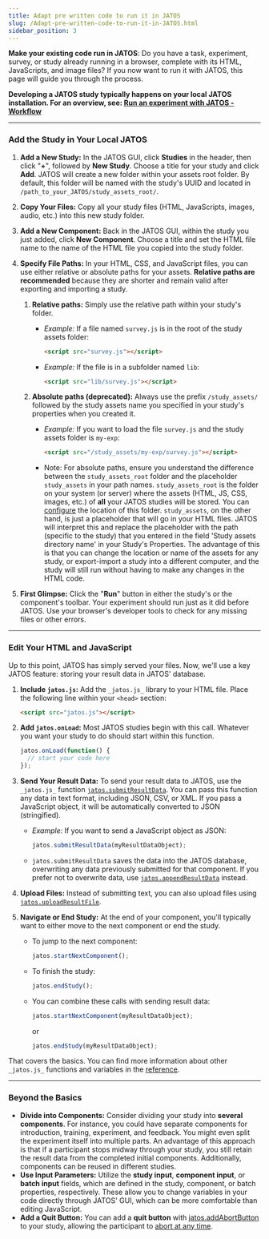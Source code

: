 ```yaml
---
title: Adapt pre written code to run it in JATOS
slug: /Adapt-pre-written-code-to-run-it-in-JATOS.html
sidebar_position: 3
---
```


**Make your existing code run in JATOS**: Do you have a task, experiment, survey, or study already running in a browser, complete with its HTML, JavaScripts, and image files? If you now want to run it with JATOS, this page will guide you through the process.

**Developing a JATOS study typically happens on your local JATOS installation. For an overview, see: [Run an experiment with JATOS - Workflow](Run-an-experiment-with-JATOS-Workflow.html)**

-----

### Add the Study in Your Local JATOS

1.  **Add a New Study:** In the JATOS GUI, click **Studies** in the header, then click "**+**", followed by **New Study**. Choose a title for your study and click **Add**. JATOS will create a new folder within your assets root folder. By default, this folder will be named with the study's UUID and located in `/path_to_your_JATOS/study_assets_root/`.

2.  **Copy Your Files:** Copy all your study files (HTML, JavaScripts, images, audio, etc.) into this new study folder.

3.  **Add a New Component:** Back in the JATOS GUI, within the study you just added, click **New Component**. Choose a title and set the HTML file name to the name of the HTML file you copied into the study folder.

4.  **Specify File Paths:** In your HTML, CSS, and JavaScript files, you can use either relative or absolute paths for your assets. **Relative paths are recommended** because they are shorter and remain valid after exporting and importing a study.

    1.  **Relative paths:** Simply use the relative path within your study's folder.

          * *Example:* If a file named `survey.js` is in the root of the study assets folder:
            ```html
            <script src="survey.js"></script>
            ```
          * *Example:* If the file is in a subfolder named `lib`:
            ```html
            <script src="lib/survey.js"></script>
            ```

    2.  **Absolute paths (deprecated):** Always use the prefix `/study_assets/` followed by the study assets name you specified in your study's properties when you created it.

          * *Example:* If you want to load the file `survey.js` and the study assets folder is `my-exp`:

            ```html
            <script src="/study_assets/my-exp/survey.js"></script>
            ```

          * Note: For absolute paths, ensure you understand the difference between the `study_assets_root` folder and the placeholder `study_assets` in your path names. `study_assets_root` is the folder on your system (or server) where the assets (HTML, JS, CSS, images, etc.) of **all** your JATOS studies will be stored. You can [configure](JATOS_Configuration.html#study-assets-root-path) the location of this folder. `study_assets`, on the other hand, is just a placeholder that will go in your HTML files. JATOS will interpret this and replace the placeholder with the path (specific to the study) that you entered in the field 'Study assets directory name' in your Study's Properties. The advantage of this is that you can change the location or name of the assets for any study, or export-import a study into a different computer, and the study will still run without having to make any changes in the HTML code.

5.  **First Glimpse:** Click the "**Run**" button in either the study's or the component's toolbar. Your experiment should run just as it did before JATOS. Use your browser's developer tools to check for any missing files or other errors.

-----

### Edit Your HTML and JavaScript

Up to this point, JATOS has simply served your files. Now, we'll use a key JATOS feature: storing your result data in JATOS' database.

1.  **Include `jatos.js`:** Add the `_jatos.js_` library to your HTML file. Place the following line within your `<head>` section:

    ```html
    <script src="jatos.js"></script>
    ```

2.  **Add `jatos.onLoad`:** Most JATOS studies begin with this call. Whatever you want your study to do should start within this function.

    ```javascript
    jatos.onLoad(function() {
      // start your code here
    });
    ```

3.  **Send Your Result Data:** To send your result data to JATOS, use the `_jatos.js_` function [`jatos.submitResultData`](jatos.js-Reference.html#jatossubmitresultdata). You can pass this function any data in text format, including JSON, CSV, or XML. If you pass a JavaScript object, it will be automatically converted to JSON (stringified).

      * *Example:* If you want to send a JavaScript object as JSON:

        ```javascript
        jatos.submitResultData(myResultDataObject);
        ```
      * `jatos.submitResultData` saves the data into the JATOS database, overwriting any data previously submitted for that component. If you prefer not to overwrite data, use [`jatos.appendResultData`](jatos.js-Reference.html#jatosappendresultdata) instead.

4.  **Upload Files:** Instead of submitting text, you can also upload files using [`jatos.uploadResultFile`](jatos.js-Reference.html#jatosuploadresultfile).

5.  **Navigate or End Study:** At the end of your component, you'll typically want to either move to the next component or end the study.

      * To jump to the next component:
        ```javascript
        jatos.startNextComponent();
        ```
      * To finish the study:
        ```javascript
        jatos.endStudy();
        ```
      * You can combine these calls with sending result data:
        ```javascript
        jatos.startNextComponent(myResultDataObject);
        ```
        or
        ```javascript
        jatos.endStudy(myResultDataObject);
        ```

That covers the basics. You can find more information about other `_jatos.js_` functions and variables in the [reference](jatos.js-Reference.html).

-----

### Beyond the Basics

  * **Divide into Components:** Consider dividing your study into **several components**. For instance, you could have separate components for introduction, training, experiment, and feedback. You might even split the experiment itself into multiple parts. An advantage of this approach is that if a participant stops midway through your study, you still retain the result data from the completed initial components. Additionally, components can be reused in different studies.
  * **Use Input Parameters:** Utilize the **study input**, **component input**, or **batch input** fields, which are defined in the study, component, or batch properties, respectively. These allow you to change variables in your code directly through JATOS' GUI, which can be more comfortable than editing JavaScript.
  * **Add a Quit Button:** You can add a **quit button** with [jatos.addAbortButton](jatos.js-Reference.html#jatosaddabortbutton)    to your study, allowing the participant to [abort at any time](Data-Privacy-and-Ethics.html#things-you-should-consider-in-your-studies).